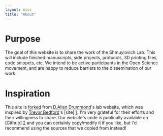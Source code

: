 ```yaml
---
layout: misc
title: "About"
---
```


# Purpose
The goal of this website is to share the work of the Shmuylovich Lab. This will include finished manuscripts, side projects, protocols, 3D printing files, code snippets, etc. We intend to be active participants in the Open Science movement, and are happy to reduce barriers to the dissemination of our work.

# Inspiration

This site is [forked] from [D.Allan Drummond]'s lab website, which was inspired by [Trevor Bedford]'s [site] [1]. I'm very grateful for their efforts and their willingness to share. Our website's code is publically available on [Github] [2] and you can certainly copy/modify it if you like, but I'd recommend using the sources that we copied from instead! 

[forked]: https://github.com/drummondlab/drummondlab.github.io
[Trevor Bedford]: http://bedford.io/team/trevor-bedford/
[1]: http://bedford.io
[D.Allan Drummond]: http://drummondlab.org/about.html
[2]: https://github.com/Shmuylovich-Lab/shmuylovich-lab.github.com
